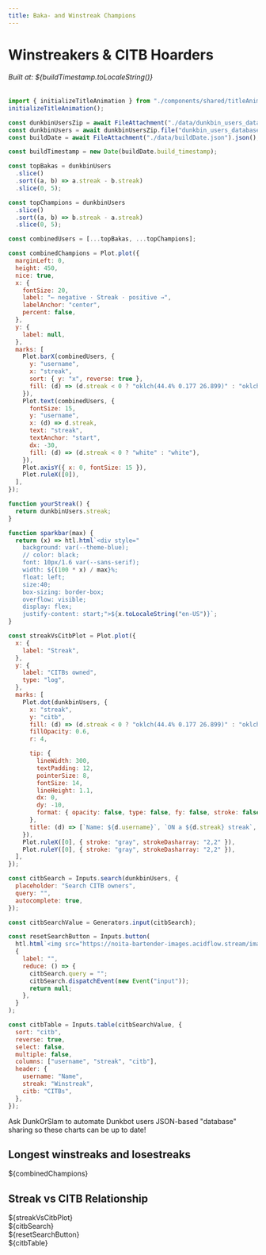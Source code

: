 ```yaml
---
title: Baka- and Winstreak Champions
---
```


<link href="custom.css" rel="stylesheet"></link>

<h1 id="citbTitle" class="acid-title bartender-heading-decrypted">Winstreakers & CITB Hoarders</h1>
<h6 id="cosmeticsTitle">Built at: ${buildTimestamp.toLocaleString()}</h6>

```js
import { initializeTitleAnimation } from "./components/shared/titleAnimation.js";
initializeTitleAnimation();
```

```js
const dunkbinUsersZip = await FileAttachment("./data/dunkbin_users_database.zip").zip();
const dunkbinUsers = await dunkbinUsersZip.file("dunkbin_users_database.json").json();
const buildDate = await FileAttachment("./data/buildDate.json").json();
```

```js
const buildTimestamp = new Date(buildDate.build_timestamp);
```

```js
const topBakas = dunkbinUsers
  .slice()
  .sort((a, b) => a.streak - b.streak)
  .slice(0, 5);

const topChampions = dunkbinUsers
  .slice()
  .sort((a, b) => b.streak - a.streak)
  .slice(0, 5);

const combinedUsers = [...topBakas, ...topChampions];

const combinedChampions = Plot.plot({
  marginLeft: 0,
  height: 450,
  nice: true,
  x: {
    fontSize: 20,
    label: "← negative · Streak · positive →",
    labelAnchor: "center",
    percent: false,
  },
  y: {
    label: null,
  },
  marks: [
    Plot.barX(combinedUsers, {
      y: "username",
      x: "streak",
      sort: { y: "x", reverse: true },
      fill: (d) => (d.streak < 0 ? "oklch(44.4% 0.177 26.899)" : "oklch(43.2% 0.095 166.913)"),
    }),
    Plot.text(combinedUsers, {
      fontSize: 15,
      y: "username",
      x: (d) => d.streak,
      text: "streak",
      textAnchor: "start",
      dx: -30,
      fill: (d) => (d.streak < 0 ? "white" : "white"),
    }),
    Plot.axisY({ x: 0, fontSize: 15 }),
    Plot.ruleX([0]),
  ],
});

function yourStreak() {
  return dunkbinUsers.streak;
}
```

```js
function sparkbar(max) {
  return (x) => htl.html`<div style="
    background: var(--theme-blue);
    // color: black;
    font: 10px/1.6 var(--sans-serif);
    width: ${(100 * x) / max}%;
    float: left;
    size:40;
    box-sizing: border-box;
    overflow: visible;
    display: flex;
    justify-content: start;">${x.toLocaleString("en-US")}`;
}
```

```js
const streakVsCitbPlot = Plot.plot({
  x: {
    label: "Streak",
  },
  y: {
    label: "CITBs owned",
    type: "log",
  },
  marks: [
    Plot.dot(dunkbinUsers, {
      x: "streak",
      y: "citb",
      fill: (d) => (d.streak < 0 ? "oklch(44.4% 0.177 26.899)" : "oklch(43.2% 0.095 166.913)"),
      fillOpacity: 0.6,
      r: 4,

      tip: {
        lineWidth: 300,
        textPadding: 12,
        pointerSize: 8,
        fontSize: 14,
        lineHeight: 1.1,
        dx: 0,
        dy: -10,
        format: { opacity: false, type: false, fy: false, stroke: false },
      },
      title: (d) => [`Name: ${d.username}`, `ON a ${d.streak} streak`, `CITBs ${d.citb}`].join("\n\n"),
    }),
    Plot.ruleX([0], { stroke: "gray", strokeDasharray: "2,2" }),
    Plot.ruleY([0], { stroke: "gray", strokeDasharray: "2,2" }),
  ],
});
```

```js
const citbSearch = Inputs.search(dunkbinUsers, {
  placeholder: "Search CITB owners",
  query: "",
  autocomplete: true,
});
```

```js
const citbSearchValue = Generators.input(citbSearch);
```

```js
const resetSearchButton = Inputs.button(
  htl.html`<img src="https://noita-bartender-images.acidflow.stream/images/icons/arrow-counterclockwise.svg" />Reset`,
  {
    label: "",
    reduce: () => {
      citbSearch.query = "";
      citbSearch.dispatchEvent(new Event("input"));
      return null;
    },
  }
);
```

```js
const citbTable = Inputs.table(citbSearchValue, {
  sort: "citb",
  reverse: true,
  select: false,
  multiple: false,
  columns: ["username", "streak", "citb"],
  header: {
    username: "Name",
    streak: "Winstreak",
    citb: "CITBs",
  },
});
```

<div class="warning" label="⚠️ Stale Data! ⚠️">Ask DunkOrSlam to automate Dunkbot users JSON-based "database" sharing so these charts can be up to date!</div>
<div class="grid grid-cols-4" style="grid-auto-rows: auto;">
  <div class="card grid-colspan-2"><h2>Longest winstreaks and losestreaks</h2>${combinedChampions}</div>
  <div class="card grid-colspan-2"><h2>Streak vs CITB Relationship</h2>${streakVsCitbPlot}</div>
</div>

<div class="grid grid-cols-4">
  <div class="card grid-colspan-1">${citbSearch}</div>
  <div class="card grid-colspan-1">${resetSearchButton}</div>
</div>
<div class="grid grid-cols-4">
  <div class="card grid-colspan-2" style="padding: 0;">
    ${citbTable}
  </div>
</div>
